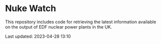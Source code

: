 # Nuke Watch

This repository includes code for retrieving the latest information available on the output of EDF nuclear power plants in the UK.

Last updated: 2023-04-28 13:10